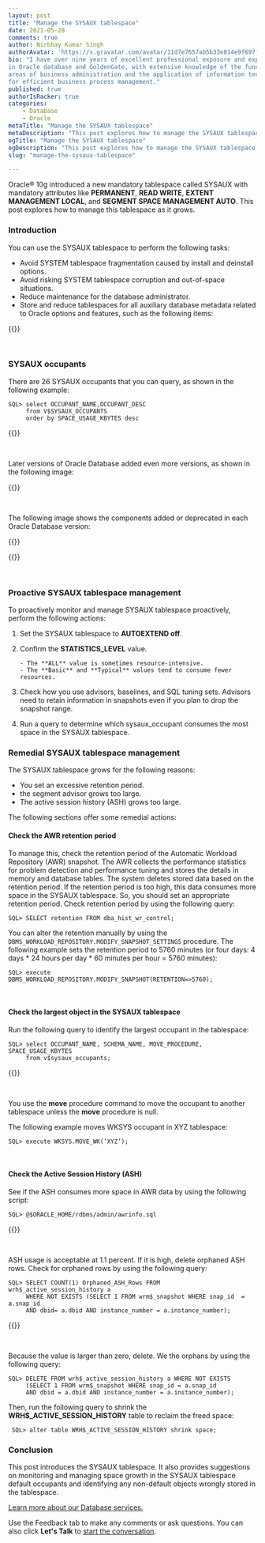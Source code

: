 ```yaml
---
layout: post
title: "Manage the SYSAUX tablespace"
date: 2021-05-28
comments: true
author: Nirbhay Kumar Singh
authorAvatar: 'https://s.gravatar.com/avatar/11d7e7657ab5b33e814e9f697fec368c'
bio: "I have over nine years of excellent professional exposure and experience
in Oracle database and GoldenGate, with extensive knowledge of the functional
areas of business administration and the application of information technology
for efficient business process management."
published: true
authorIsRacker: true
categories:
    - Database
    - Oracle
metaTitle: "Manage the SYSAUX tablespace"
metaDescription: "This post explores how to manage the SYSAUX tablespace as it grows."
ogTitle: "Manage the SYSAUX tablespace"
ogDescription: "This post explores how to manage the SYSAUX tablespace as it grows."
slug: "manage-the-sysaux-tablespace"

---
```


Oracle&reg; 10g introduced a new mandatory tablespace called SYSAUX with
mandatory attributes like **PERMANENT**, **READ WRITE**,
**EXTENT MANAGEMENT LOCAL**, and **SEGMENT SPACE MANAGEMENT AUTO**. This post
explores how to manage this tablespace as it grows.

<!--more-->

### Introduction

You can use the SYSAUX tablespace to perform the following tasks:

- Avoid SYSTEM tablespace fragmentation caused by install and deinstall options.
- Avoid risking  SYSTEM tablespace corruption and out-of-space situations.
- Reduce maintenance for the database administrator.
- Store and reduce tablespaces for all auxiliary database metadata related to
  Oracle options and features, such as the following items:

{{<img src="Picture1.png" title="" alt="">}}

</br>

### SYSAUX occupants

There are 26 SYSAUX occupants that you can query, as shown in the following
example:

    SQL> select OCCUPANT_NAME,OCCUPANT_DESC
         from V$SYSAUX_OCCUPANTS
         order by SPACE_USAGE_KBYTES desc

{{<img src="Picture2.png" title="" alt="">}}

</br>

Later versions of Oracle Database added even more versions, as shown in the
following image:

{{<img src="Picture3.png" title="" alt="">}}

</br>

The following image shows the components added or deprecated in each Oracle
Database version:

{{<img src="Picture4a.png" title="" alt="">}}

{{<img src="Picture4b.png" title="" alt="">}}

</br>

### Proactive SYSAUX tablespace management

To proactively monitor and manage SYSAUX tablespace proactively, perform the
following actions:

1. Set the SYSAUX tablespace to **AUTOEXTEND off**.
2. Confirm the **STATISTICS_LEVEL** value.

       - The **ALL** value is sometimes resource-intensive.
       - The **Basic** and **Typical** values tend to consume fewer resources.

3. Check how you use advisors, baselines, and SQL tuning sets. Advisors need to
   retain information in snapshots even if you plan to drop the snapshot range.
4. Run a query to determine which sysaux_occupant consumes the most space in the
   SYSAUX tablespace.

### Remedial SYSAUX tablespace management

The SYSAUX tablespace grows for the following reasons:

- You set an excessive retention period.
- the segment advisor grows too large.
- The active session history (ASH) grows too large.

The following sections offer some remedial actions:

#### Check the AWR retention period

To manage this, check the retention period of the Automatic Workload Repository
(AWR) snapshot. The AWR collects the performance statistics for problem detection
and performance tuning and stores the details in memory and database tables. The
system deletes stored data based on the retention period. If the retention period
is too high, this data consumes more space in the SYSAUX tablespace. So, you
should set an appropriate retention period. Check retention period by using the
following query:

    SQL> SELECT retention FROM dba_hist_wr_control;

You can alter the retention manually by using the
`DBMS_WORKLOAD_REPOSITORY.MODIFY_SNAPSHOT_SETTINGS` procedure.  The following
example sets the retention period to 5760 minutes (or four days:
4 days \* 24 hours per day \* 60 minutes per hour = 5760 minutes):

    SQL> execute DBMS_WORKLOAD_REPOSITORY.MODIFY_SNAPSHOT(RETENTION=>5760);

</br>

#### Check the largest object in the SYSAUX tablespace

Run the following query to identify the largest occupant in the tablespace:

    SQL> select OCCUPANT_NAME, SCHEMA_NAME, MOVE_PROCEDURE, SPACE_USAGE_KBYTES
         from v$sysaux_occupants;

{{<img src="Picture5.png" title="" alt="">}}

</br>

You use the **move** procedure command to move the occupant to another tablespace
unless the **move** procedure is null.

The following example moves WKSYS occupant in XYZ tablespace:

    SQL> execute WKSYS.MOVE_WK(‘XYZ’);

</br>

#### Check the Active Session History (ASH)

See if the ASH consumes more space in AWR data by using the following script:

    SQL> @$ORACLE_HOME/rdbms/admin/awrinfo.sql

{{<img src="Picture6.png" title="" alt="">}}

</br>

ASH usage is acceptable at 1.1 percent. If it is high, delete orphaned ASH rows.
Check for orphaned rows by using the following query:

    SQL> SELECT COUNT(1) Orphaned_ASH_Rows FROM wrh$_active_session_history a
         WHERE NOT EXISTS (SELECT 1 FROM wrm$_snapshot WHERE snap_id  = a.snap_id
         AND dbid= a.dbid AND instance_number = a.instance_number);

{{<img src="Picture7.png" title="" alt="">}}

</br>

Because the value is larger than zero, delete. We the orphans by using the
following query:

    SQL> DELETE FROM wrh$_active_session_history a WHERE NOT EXISTS
         (SELECT 1 FROM wrm$_snapshot WHERE snap_id = a.snap_id
         AND dbid = a.dbid AND instance_number = a.instance_number);

Then, run the following query to shrink the **WRH$_ACTIVE_SESSION_HISTORY**
table to reclaim the freed space:

     SQL> alter table WRH$_ACTIVE_SESSION_HISTORY shrink space;

### Conclusion

This post introduces the SYSAUX tablespace. It also provides suggestions on
monitoring and managing space growth in the SYSAUX tablespace default occupants
and identifying any non-default objects wrongly stored in the tablespace.

<a class="cta red" id="cta" href="https://www.rackspace.com/data/databases">Learn more about our Database services.</a>

Use the Feedback tab to make any comments or ask questions. You can also click
**Let's Talk** to [start the conversation](https://www.rackspace.com/).
